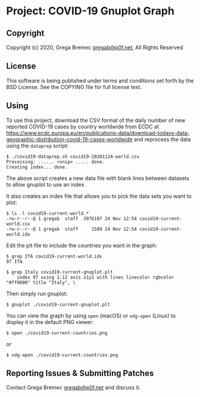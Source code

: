 Project: COVID-19 Gnuplot Graph
===============================

Copyright
---------
Copyright (c) 2020, Grega Bremec <gregab@p0f.net>, All Rights Reserved

License
-------
This software is being published under terms and conditions set forth
by the BSD License. See the COPYING file for full license text.

Using
-----

To use this project, download the CSV format of the daily number of new
reported COVID-19 cases by country worldwide from ECDC at
https://www.ecdc.europa.eu/en/publications-data/download-todays-data-geographic-distribution-covid-19-cases-worldwide
and reprocess the data using the `dataprep` script:

    $ ./covid19-dataprep.sh covid19-20201124-world.csv
    Processing: ...... <snip> ..... done.
    Creating index... done.

The above script creates a new data file with blank lines between datasets to allow gnuplot to use an index.

It also creates an index file that allows you to pick the data sets you want to plot:

    $ ls -l covid19-current-world.*
    -rw-r--r--@ 1 gregab  staff  3976107 24 Nov 12:54 covid19-current-world.csv
    -rw-r--r--@ 1 gregab  staff     1589 24 Nov 12:54 covid19-current-world.idx

Edit the plt file to include the countries you want in the graph:

    $ grep ITA covid19-current-world.idx
    97 ITA
    
    $ grep Italy covid19-current-gnuplot.plt 
    	index 97 using 1:12 axis x1y1 with lines linecolor rgbcolor "#ff0000" title "Italy", \

Then simply run gnuplot:

    $ gnuplot ./covid19-current-gnuplot.plt

You can view the graph by using `open` (macOS) or `xdg-open` (Linux) to display it in the default PNG viewer:

    $ open ./covid19-current-countries.png

or

    $ xdg-open ./covid19-current-countries.png

Reporting Issues & Submitting Patches
-------------------------------------

Contact Grega Bremec <gregab@p0f.net> and discuss it.

